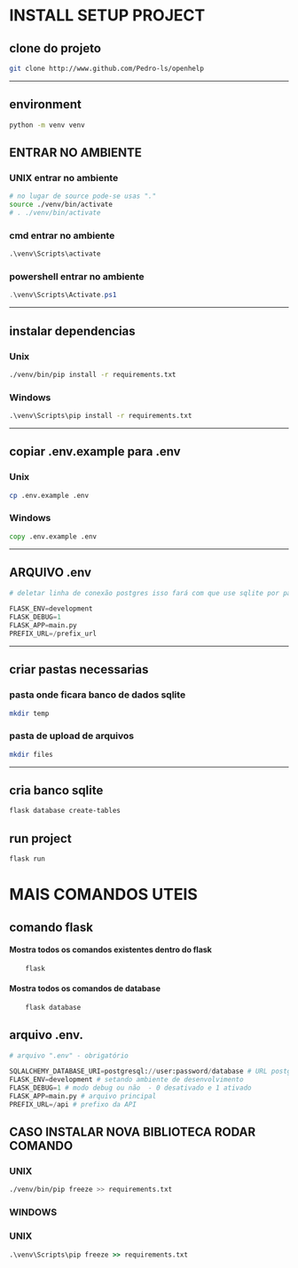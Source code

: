 # INSTALL SETUP PROJECT

## clone do projeto

```bash
git clone http://www.github.com/Pedro-ls/openhelp
```

---

## environment

```bash
python -m venv venv
```

## ENTRAR NO AMBIENTE

### UNIX entrar no ambiente

```bash
# no lugar de source pode-se usas "."
source ./venv/bin/activate
# . ./venv/bin/activate
```

### cmd entrar no ambiente

```cmd
.\venv\Scripts\activate
```

### powershell entrar no ambiente

```powershell
.\venv\Scripts\Activate.ps1
```

---

## instalar dependencias

### Unix

```bash
./venv/bin/pip install -r requirements.txt
```

### Windows

```cmd
.\venv\Scripts\pip install -r requirements.txt
```

---

## copiar .env.example para .env

### Unix

```bash
cp .env.example .env
```

### Windows

```cmd
copy .env.example .env
```

---

## ARQUIVO .env

```python
# deletar linha de conexão postgres isso fará com que use sqlite por padrão.

FLASK_ENV=development
FLASK_DEBUG=1
FLASK_APP=main.py
PREFIX_URL=/prefix_url
```

---

## criar pastas necessarias

### pasta onde ficara banco de dados sqlite

```bash
mkdir temp
```

### pasta de upload de arquivos

```bash
mkdir files
```

---

## cria banco sqlite

```bash
flask database create-tables
```

## run project

```bash
flask run
```

# MAIS COMANDOS UTEIS

## comando flask

#### Mostra todos os comandos existentes dentro do flask

```bash
    flask
```

#### Mostra todos os comandos de database

```bash
    flask database
```

## arquivo .env.

```python
# arquivo ".env" - obrigatório

SQLALCHEMY_DATABASE_URI=postgresql://user:password/database # URL postgresql apague ela caso queira usar sqlite
FLASK_ENV=development # setando ambiente de desenvolvimento
FLASK_DEBUG=1 # modo debug ou não  - 0 desativado e 1 ativado
FLASK_APP=main.py # arquivo principal
PREFIX_URL=/api # prefixo da API
```

## CASO INSTALAR NOVA BIBLIOTECA RODAR COMANDO

### UNIX

```bash
./venv/bin/pip freeze >> requirements.txt
```

### WINDOWS

### UNIX

```cmd
.\venv\Scripts\pip freeze >> requirements.txt
```
